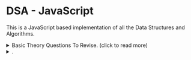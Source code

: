 # DSA - JavaScript


This is a JavaScript based implementation of all the Data Structures and Algorithms.

<details>
<summary> Basic Theory Questions To Revise. (click to read more)</summary>

Sure, let's briefly discuss each of these topics:

1. **Data Structure:**
   - Data structures are ways of organizing and storing data in a computer so that it can be accessed and modified efficiently. Common data structures include arrays, linked lists, stacks, queues, trees, and graphs.

2. **Complexity Analysis:**
   - Complexity analysis involves analyzing the performance characteristics of algorithms and data structures. It helps us understand how the time and space requirements of a program grow as the input size increases.

3. **Asymptotic Analysis:**
   - Asymptotic analysis is a technique used in complexity analysis to describe the behavior of algorithms as the input size approaches infinity. It focuses on the dominant terms of the algorithm's time and space complexity and ignores constants and lower-order terms.

4. **Big O Notation:**
   - Big O notation is a mathematical notation used to describe the upper bound or worst-case scenario of the time or space complexity of an algorithm. It provides a way to express how the time or space requirements of an algorithm grow relative to the size of the input.

5. **Memory Leaks:**
   - Memory leaks occur when a program fails to release memory that it no longer needs, leading to memory consumption increasing over time. Memory leaks can cause a program to run out of memory, slow down, or crash. They are typically caused by bugs in the program logic or improper memory management.


6. **Linear vs Non-Linear Data Structures:**
   - **Linear Data Structures:** Linear data structures organize elements sequentially, meaning each element has a predecessor and a successor, forming a linear relationship. Examples include arrays, linked lists, stacks, and queues.
   - **Non-Linear Data Structures:** Non-linear data structures do not organize elements in a sequential manner. Instead, they form hierarchical or tree-like structures where each element can have multiple predecessors and successors. Examples include trees, graphs, and heaps.

7. **Linked List:**
   - A linked list is a linear data structure consisting of a sequence of elements called nodes.
   - Each node contains two fields: a data field to store the element and a reference (or pointer) field to point to the next node in the sequence.
   - Linked lists can be singly linked, where each node points to the next node, or doubly linked, where each node points to both the next and previous nodes.

8. **Singly and Doubly Linked List:**
   - **Singly Linked List:** In a singly linked list, each node contains a reference to the next node in the sequence.
   - **Doubly Linked List:** In a doubly linked list, each node contains references to both the next and previous nodes in the sequence, allowing for bidirectional traversal.

9. **Linear Search:**
   - Linear search is a simple searching algorithm that sequentially checks each element in a collection until a match is found or the entire collection has been traversed.
   - It has a time complexity of O(n), where n is the number of elements in the collection.

10. **Binary Search:**
   - Binary search is a fast searching algorithm used on sorted collections to find the position of a target value.
   - It works by repeatedly dividing the search interval in half until the target value is found or the interval is empty.
   - Binary search has a time complexity of O(log n), where n is the number of elements in the sorted collection.

11. **Application of Linked List:**
   - Linked lists are commonly used in scenarios where dynamic memory allocation and efficient insertion/deletion operations are required.
   - Applications of linked lists include implementing stacks, queues, hash tables, adjacency lists for graphs, and memory allocation for dynamic data structures like trees and graphs.

12. **Array vs Linked List:**
   - Arrays offer constant-time access to elements and are ideal for random access and fixed-size collections.
   - Linked lists provide efficient insertion and deletion operations and are suitable for dynamic-size collections and scenarios where frequent modifications are required.

13. **Recursion:**
   - Recursion is a programming technique where a function calls itself directly or indirectly to solve a problem.
   - Recursive functions break down a problem into smaller subproblems and solve each subproblem recursively until a base case is reached.
   - Recursion is commonly used in algorithms involving tree and graph traversal, divide-and-conquer algorithms, and problems with a recursive structure.

14. **Stack and Heap Memory:**
   - Stack and heap are two regions of memory used for storing data in computer programs.
   - Stack memory is used for storing local variables, function call information, and control flow data. It operates in a last-in-first-out (LIFO) fashion, where the most recently allocated memory is deallocated first.
   - Heap memory is used for dynamic memory allocation, where memory is allocated and deallocated manually at runtime. It operates in a more flexible manner, allowing memory allocation and deallocation in any order.

15. **Data Structures:**
   - Data structures are ways of organizing and storing data in a computer so that it can be accessed and manipulated efficiently. They provide operations for inserting, deleting, searching, and retrieving data.
   - Common data structures include arrays, linked lists, stacks, queues, trees, and graphs. Each data structure has its own advantages, disadvantages, and use cases.

16. **Complexity Analysis:**
   - Complexity analysis involves analyzing the performance characteristics of algorithms and data structures. It helps us understand how the time and space requirements of a program grow as the input size increases.
   - Time complexity describes how the runtime of an algorithm scales with the size of the input, often expressed using Big O notation. Space complexity describes how the memory usage of an algorithm scales with the size of the input.

17. **Drawbacks of Recursion:**
   - Recursion is a programming technique where a function calls itself directly or indirectly to solve a problem. While recursion can lead to elegant and concise solutions, it has several drawbacks:
     - **Stack Overflow:** Recursion can lead to stack overflow errors if the depth of recursion becomes too large, exhausting the stack space.
     - **Performance Overhead:** Recursive function calls can have a performance overhead due to the additional function calls and stack frame management.
     - **Difficulty in Understanding:** Recursive solutions can be harder to understand and debug compared to iterative solutions, especially for beginners.
     - **Potential for Infinite Recursion:** Recursive functions may accidentally enter infinite recursion if not properly implemented, leading to program crashes or hangs.

18. **Heterogeneous Array:**
   - A heterogeneous array is an array that can store elements of different data types.
   - For example, an array may contain integers, strings, floats, and other data types within the same array.

19. **Homogeneous Array:**
   - A homogeneous array is an array that can store elements of only one data type.
   - All elements in a homogeneous array must be of the same data type, such as integers, strings, or floats.

20. **Jagged Array:**
   - A jagged array, also known as an array of arrays, is an array whose elements are arrays themselves.
   - Unlike a multi-dimensional array, jagged arrays can have rows of varying lengths.
   - Each element of the jagged array can have a different length, allowing for irregular data structures.

21. **Sparse Array:**
   - A sparse array is an array that contains mostly empty or zero elements.
   - Sparse arrays are used to efficiently represent data sets where most elements are zero or do not exist.
   - Instead of allocating memory for every element, sparse arrays store only non-zero or non-empty elements along with their indices.

22. **Multi-dimensional Array:**
   - A multi-dimensional array is an array with more than one dimension.
   - Common examples include 2D arrays (matrices), 3D arrays (cubes), and higher-dimensional arrays.
   - Multi-dimensional arrays are used to represent data in multiple dimensions, such as rows and columns in a table or x, y, and z coordinates in space.

23. **Dynamic Array:**
   - A dynamic array is an array data structure that can dynamically resize itself to accommodate a varying number of elements.
   - Dynamic arrays typically allocate more memory than needed initially and resize themselves when the number of elements exceeds the allocated capacity.
   - Examples of dynamic arrays include ArrayList in Java and std::vector in C++.

24. **Holes in Array:**
   - Holes in an array refer to unallocated or unused memory slots between elements in the array.
   - Holes can occur in arrays with gaps between elements due to deletions or uninitialized elements.
   - Accessing holes in an array may lead to undefined behavior or unexpected results, as the values in these slots are unpredictable.

25. **Bit, Bytes, and Other Units in Memory:**
   - Memory is measured in units such as bits (smallest unit), bytes (8 bits), kilobytes (KB), megabytes (MB), gigabytes (GB), and so on.
   - These units are used to quantify the amount of data that can be stored or processed by a computer system.

26. **Stack vs Heap Memory:**
   - Stack and heap are two regions of memory used for different purposes in computer programs.
   - Stack memory is used for storing function call information, local variables, and control flow data. It operates in a last-in-first-out (LIFO) manner.
   - Heap memory is used for dynamic memory allocation, where memory is allocated and deallocated manually at runtime. It operates in a more flexible manner, allowing memory allocation and deallocation in any order.

27. **Immutable vs Mutable:**
   - Immutable data cannot be changed after creation, while mutable data can be modified.
   - Immutable data structures offer advantages such as thread safety, easier reasoning about program behavior, and efficient caching.
   - Mutable data structures offer advantages such as in-place modification, potentially better performance for large datasets, and more flexibility.

28. **Immutable Data Types in JavaScript:**
   - In JavaScript, primitive data types such as numbers, strings, and booleans are immutable.
   - However, objects (including arrays and functions) are mutable, meaning their contents can be modified.

29. **Kilobyte vs Kibibyte:**
   - Kilobyte (KB) is a unit of digital information equal to 1000 bytes, commonly used in the metric system.
   - Kibibyte (KiB) is a unit of digital information equal to 1024 bytes, commonly used in the binary system.
   - The difference between KB and KiB arises from the discrepancy between the decimal and binary numbering systems.

30. **Disadvantages of Dynamic Memory Allocation:**
   - Dynamic memory allocation can lead to memory fragmentation, where memory is allocated in small, non-contiguous blocks, making it challenging to find contiguous blocks for larger allocations.
   - Dynamic memory allocation can also introduce overhead due to the need to manage memory allocation and deallocation manually, potentially impacting performance.

31. **Advantages of Dynamic Memory Allocation:**
   - Dynamic memory allocation allows for flexible memory usage, enabling the creation of data structures with sizes determined at runtime.
   - It enables efficient memory usage by allocating memory only when needed and deallocating it when no longer required.
   - Dynamic memory allocation supports dynamic resizing of data structures, allowing them to grow or shrink as needed.


32. **Unicode:**
   - Unicode is a character encoding standard that assigns a unique code point to every character and symbol in every writing system.
   - It allows computers to represent and manipulate text from any language or script, including emojis and special characters.

33. **ASCII:**
   - ASCII (American Standard Code for Information Interchange) is a character encoding standard used to represent text in computers and communication equipment.
   - It assigns a unique numerical value (0-127) to each character, including letters, numbers, punctuation marks, and control characters.

34. **Escape Sequences:**
   - Escape sequences are combinations of characters that represent special characters or actions within a string literal or character literal.
   - They begin with a backslash (`\`) followed by one or more characters, such as `\n` for a newline or `\t` for a tab.

35. **`\0`:**
   - `\0` is an escape sequence representing the null character (ASCII value 0).
   - It is used to terminate strings in languages like C and C++.

36. **Control Characters:**
   - Control characters are non-printable characters used to control devices such as printers or to represent special actions within text.
   - Examples include newline (`\n`), carriage return (`\r`), tab (`\t`), and null character (`\0`).

37. **LF (Line Feed):**
   - LF is a control character (ASCII value 10) representing a line feed or new line.
   - It is used to move the cursor to the next line in a text document.

38. **Cyclic Reference:**
   - Cyclic reference, also known as circular reference, occurs when two or more objects reference each other in a loop.
   - This can lead to memory leaks or unexpected behavior if not handled properly, especially in garbage-collected languages.

39. **Weak Ref (Weak Reference):**
   - A weak reference is a reference to an object that does not prevent the object from being garbage collected.
   - Weak references are often used in languages with garbage collection to implement caches or caches.

40. **Virtual Memory:**
   - Virtual memory is a memory management technique that provides an illusion of infinite memory to processes by using disk storage as an extension of RAM.
   - It allows multiple processes to run simultaneously, each with its own address space.

41. **Garbage Collection:**
    - Garbage collection is a memory management technique used to automatically reclaim memory occupied by objects that are no longer in use.
    - It identifies and releases memory occupied by unreachable objects, preventing memory leaks and improving program efficiency.


</details>


<details>
<summary>. </summary>
- chunk array into sub-arrays of n elements (problem 1d to 2d)
- Unicode
- ASCII
- escape sequences
- \0
- control charecters 
- LF
- cyclic reference
- Weak Ref
- virtual memory
- Garbage Collection
- convert string to Title Case
- convert string to Pascal Case
- convert string to camelCase
- convert string to snake_case
- convert string from Pascal Case to snake_case
</details>
